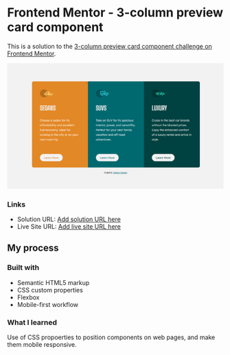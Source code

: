 # Frontend Mentor - 3-column preview card component

This is a solution to the [3-column preview card component challenge on Frontend Mentor](https://www.frontendmentor.io/challenges/3column-preview-card-component-pH92eAR2-).

![](./images/solution.png)

### Links

- Solution URL: [Add solution URL here](https://github.com/samuel-faith/Blog-preview-card)
- Live Site URL: [Add live site URL here](https://samuel-faith.github.io/Blog-preview-card/)

## My process

### Built with

- Semantic HTML5 markup
- CSS custom properties
- Flexbox
- Mobile-first workflow

### What I learned

Use of CSS propoerties to position components on web pages, and make them mobile responsive.